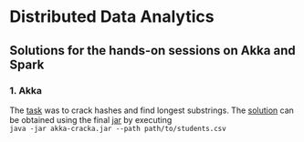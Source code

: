 # Distributed Data Analytics
## Solutions for the hands-on sessions on Akka and Spark
### 1. Akka
The [task](https://hpi.de/fileadmin/user_upload/fachgebiete/naumann/lehre/WS2017/DDA/4_Hands-on_Akka_Actor_Programming.pdf) was to crack hashes and find longest substrings.
The [solution](https://github.com/WGierke/distributed_data_analytics/blob/master/akka-cracka/solution.csv) can be obtained using the final [jar](https://github.com/WGierke/distributed_data_analytics/releases) by executing  
`java -jar akka-cracka.jar --path path/to/students.csv`
